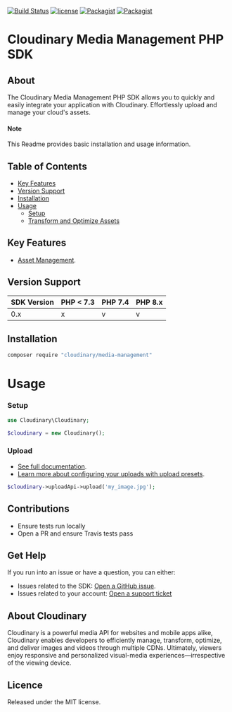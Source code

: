 [![Build Status](https://app.travis-ci.com/cloudinary/media-management-php.svg)](https://app.travis-ci.com/cloudinary/media-management-php) [![license](https://img.shields.io/github/license/cloudinary/media-management-php.svg?maxAge=2592000)](https://github.com/cloudinary/media-management-php/blob/master/LICENSE) [![Packagist](https://img.shields.io/packagist/v/cloudinary/media-management.svg?maxAge=2592000)](https://packagist.org/packages/cloudinary/media-management) [![Packagist](https://img.shields.io/packagist/dt/cloudinary/media-management.svg?maxAge=2592000)](https://packagist.org/packages/cloudinary/media-management/stats)

Cloudinary Media Management PHP SDK
==================
## About
The Cloudinary Media Management PHP SDK allows you to quickly and easily integrate your application with Cloudinary.
Effortlessly upload and manage your cloud's assets.


#### Note
This Readme provides basic installation and usage information.

## Table of Contents
- [Key Features](#key-features)
- [Version Support](#Version-Support)
- [Installation](#installation)
- [Usage](#usage)
    - [Setup](#Setup)
    - [Transform and Optimize Assets](#Transform-and-Optimize-Assets)


## Key Features
- [Asset Management](https://cloudinary.com/documentation/php_asset_administration).


## Version Support
| SDK Version | PHP < 7.3 | PHP 7.4 | PHP 8.x |
|-------------|-----------|---------|---------|
| 0.x         | x         | v       | v       |


## Installation
```bash
composer require "cloudinary/media-management"
```

# Usage

### Setup
```php
use Cloudinary\Cloudinary;

$cloudinary = new Cloudinary();
```

### Upload
- [See full documentation](https://cloudinary.com/documentation/php_image_and_video_upload).
- [Learn more about configuring your uploads with upload presets](https://cloudinary.com/documentation/upload_presets).
```php
$cloudinary->uploadApi->upload('my_image.jpg');
```

## Contributions
- Ensure tests run locally
- Open a PR and ensure Travis tests pass


## Get Help
If you run into an issue or have a question, you can either:
- Issues related to the SDK: [Open a GitHub issue](https://github.com/cloudinary/media-management-php/issues).
- Issues related to your account: [Open a support ticket](https://cloudinary.com/contact)

## About Cloudinary
Cloudinary is a powerful media API for websites and mobile apps alike, Cloudinary enables developers to efficiently 
manage, transform, optimize, and deliver images and videos through multiple CDNs. Ultimately, viewers enjoy responsive 
and personalized visual-media experiences—irrespective of the viewing device.

## Licence
Released under the MIT license.
